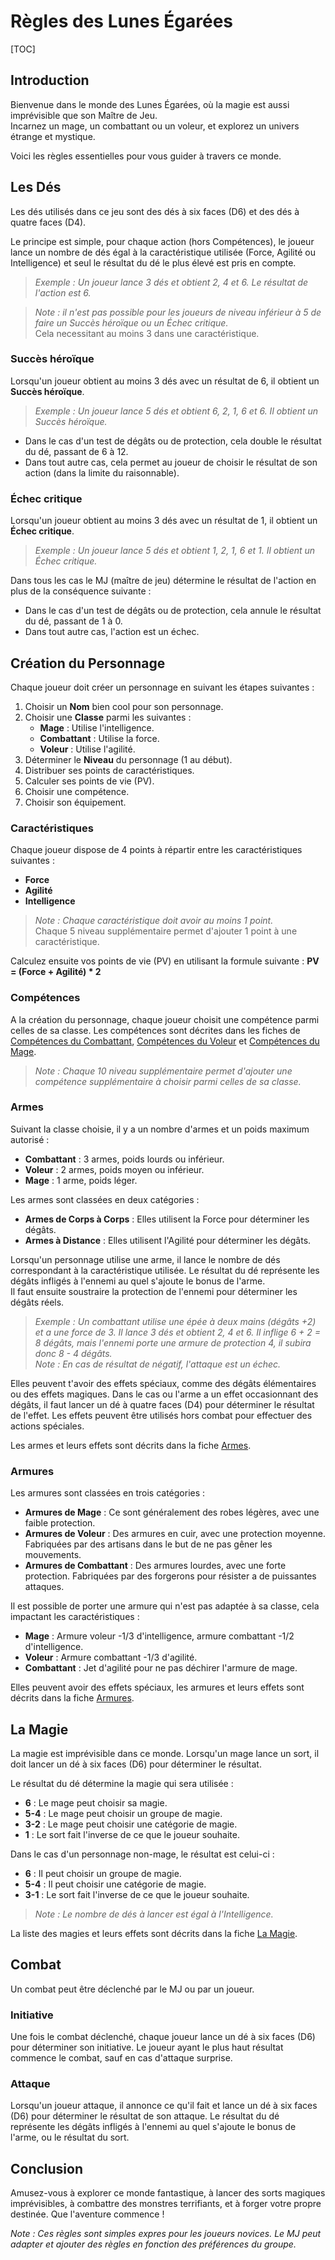 # Règles des Lunes Égarées

[TOC]

## Introduction
Bienvenue dans le monde des Lunes Égarées, où la magie est aussi imprévisible que son Maître de Jeu.   
Incarnez un mage, un combattant ou un voleur, et explorez un univers étrange et mystique.

Voici les règles essentielles pour vous guider à travers ce monde.

## Les Dés
Les dés utilisés dans ce jeu sont des dés à six faces (D6) et des dés à quatre faces (D4).

Le principe est simple, pour chaque action (hors Compétences), le joueur lance un nombre de dés égal à la caractéristique utilisée (Force, Agilité ou Intelligence) et seul le résultat du dé le plus élevé est pris en compte.
> *Exemple : Un joueur lance 3 dés et obtient 2, 4 et 6. Le résultat de l'action est 6.*

> *Note : il n'est pas possible pour les joueurs de niveau inférieur à 5 de faire un Succès héroïque ou un Échec critique.*   
> Cela necessitant au moins 3 dans une caractéristique.

### Succès héroïque
Lorsqu'un joueur obtient au moins 3 dés avec un résultat de 6, il obtient un **Succès héroïque**.
> *Exemple : Un joueur lance 5 dés et obtient 6, 2, 1, 6 et 6. Il obtient un Succès héroïque.*

- Dans le cas d'un test de dégâts ou de protection, cela double le résultat du dé, passant de 6 à 12.
- Dans tout autre cas, cela permet au joueur de choisir le résultat de son action (dans la limite du raisonnable).

### Échec critique
Lorsqu'un joueur obtient au moins 3 dés avec un résultat de 1, il obtient un **Échec critique**.
> *Exemple : Un joueur lance 5 dés et obtient 1, 2, 1, 6 et 1. Il obtient un Échec critique.*

Dans tous les cas le MJ (maître de jeu) détermine le résultat de l'action en plus de la conséquence suivante :
- Dans le cas d'un test de dégâts ou de protection, cela annule le résultat du dé, passant de 1 à 0.
- Dans tout autre cas, l'action est un échec.

## Création du Personnage
Chaque joueur doit créer un personnage en suivant les étapes suivantes :
1. Choisir un **Nom** bien cool pour son personnage.
2. Choisir une **Classe** parmi les suivantes :
    - **Mage** : Utilise l'intelligence.
    - **Combattant** : Utilise la force.
    - **Voleur** : Utilise l'agilité.
3. Déterminer le **Niveau** du personnage (1 au début).
4. Distribuer ses points de caractéristiques.
5. Calculer ses points de vie (PV).
6. Choisir une compétence.
7. Choisir son équipement.

### Caractéristiques
Chaque joueur dispose de 4 points à répartir entre les caractéristiques suivantes :
- **Force**
- **Agilité**
- **Intelligence**

> *Note : Chaque caractéristique doit avoir au moins 1 point.*   
> Chaque 5 niveau supplémentaire permet d'ajouter 1 point à une caractéristique.

Calculez ensuite vos points de vie (PV) en utilisant la formule suivante :
**PV = (Force + Agilité) * 2**

### Compétences
A la création du personnage, chaque joueur choisit une compétence parmi celles de sa classe. Les compétences sont décrites dans les fiches de [Compétences du Combattant](Personnages/CompetencesCombattant.md), [Compétences du Voleur](Personnages/CompetencesVoleur.md) et [Compétences du Mage](Personnages/CompetencesMage.md).

> *Note : Chaque 10 niveau supplémentaire permet d'ajouter une compétence supplémentaire à choisir parmi celles de sa classe.*

### Armes
Suivant la classe choisie, il y a un nombre d'armes et un poids maximum autorisé :
- **Combattant** : 3 armes, poids lourds ou inférieur.
- **Voleur** : 2 armes, poids moyen ou inférieur.
- **Mage** : 1 arme, poids léger.

Les armes sont classées en deux catégories :
- **Armes de Corps à Corps** : Elles utilisent la Force pour déterminer les dégâts.
- **Armes à Distance** : Elles utilisent l'Agilité pour déterminer les dégâts.

Lorsqu'un personnage utilise une arme, il lance le nombre de dés correspondant à la caractéristique utilisée. Le résultat du dé représente les dégâts infligés à l'ennemi au quel s'ajoute le bonus de l'arme.   
Il faut ensuite soustraire la protection de l'ennemi pour déterminer les dégâts réels.

> *Exemple : Un combattant utilise une épée à deux mains (dégâts +2) et a une force de 3. Il lance 3 dés et obtient 2, 4 et 6. Il inflige 6 + 2 = 8 dégâts, mais l'ennemi porte une armure de protection 4, il subira donc 8 - 4 dégâts.*   
> *Note : En cas de résultat de négatif, l'attaque est un échec.*

Elles peuvent t'avoir des effets spéciaux, comme des dégâts élémentaires ou des effets magiques. Dans le cas ou l'arme a un effet occasionnant des dégâts, il faut lancer un dé à quatre faces (D4) pour déterminer le résultat de l'effet. Les effets peuvent être utilisés hors combat pour effectuer des actions spéciales.

Les armes et leurs effets sont décrits dans la fiche [Armes](Equipement/Armes.md).

### Armures
Les armures sont classées en trois catégories :
- **Armures de Mage** : Ce sont généralement des robes légères, avec une faible protection.
- **Armures de Voleur** : Des armures en cuir, avec une protection moyenne. Fabriquées par des artisans dans le but de ne pas gêner les mouvements.
- **Armures de Combattant** : Des armures lourdes, avec une forte protection. Fabriquées par des forgerons pour résister a de puissantes attaques.

Il est possible de porter une armure qui n'est pas adaptée à sa classe, cela impactant les caractéristiques :
- **Mage** : Armure voleur -1/3 d'intelligence, armure combattant -1/2 d'intelligence.
- **Voleur** : Armure combattant -1/3 d'agilité.
- **Combattant** : Jet d'agilité pour ne pas déchirer l'armure de mage.

Elles peuvent avoir des effets spéciaux, les armures et leurs effets sont décrits dans la fiche [Armures](Equipement/Armures.md).

## La Magie
La magie est imprévisible dans ce monde.
Lorsqu'un mage lance un sort, il doit lancer un dé à six faces (D6) pour déterminer le résultat. 

Le résultat du dé détermine la magie qui sera utilisée :
- **6** : Le mage peut choisir sa magie.
- **5-4** : Le mage peut choisir un groupe de magie.
- **3-2** : Le mage peut choisir une catégorie de magie.
- **1** : Le sort fait l'inverse de ce que le joueur souhaite.

Dans le cas d'un personnage non-mage, le résultat est celui-ci :
- **6** : Il peut choisir un groupe de magie.
- **5-4** : Il peut choisir une catégorie de magie.
- **3-1** : Le sort fait l'inverse de ce que le joueur souhaite.

> *Note : Le nombre de dés à lancer est égal à l'Intelligence.*

La liste des magies et leurs effets sont décrits dans la fiche [La Magie](Personnages/LaMagie.md).

## Combat
Un combat peut être déclenché par le MJ ou par un joueur. 

### Initiative
Une fois le combat déclenché, chaque joueur lance un dé à six faces (D6) pour déterminer son initiative. Le joueur ayant le plus haut résultat commence le combat, sauf en cas d'attaque surprise.

### Attaque
Lorsqu'un joueur attaque, il annonce ce qu'il fait et lance un dé à six faces (D6) pour déterminer le résultat de son attaque. Le résultat du dé représente les dégâts infligés à l'ennemi au quel s'ajoute le bonus de l'arme, ou le résultat du sort.

## Conclusion
Amusez-vous à explorer ce monde fantastique, à lancer des sorts magiques imprévisibles, à combattre des monstres terrifiants, et à forger votre propre destinée. Que l'aventure commence !

*Note : Ces règles sont simples expres pour les joueurs novices. Le MJ peut adapter et ajouter des règles en fonction des préférences du groupe.*

